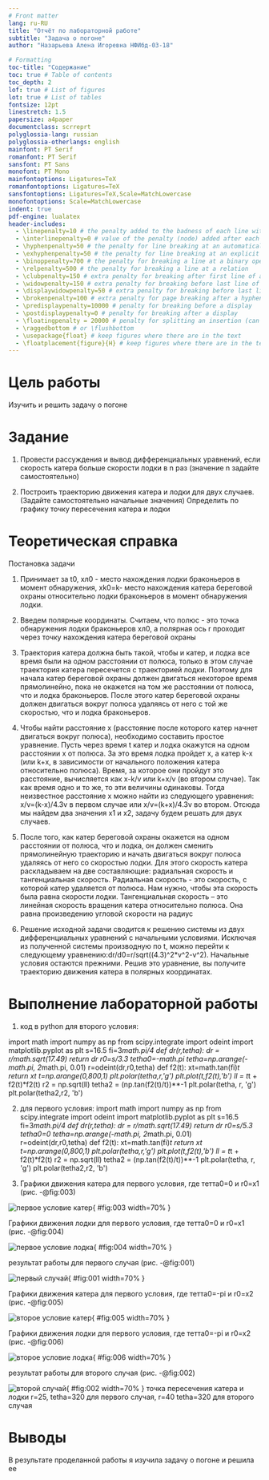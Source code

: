 ```yaml
---
# Front matter
lang: ru-RU
title: "Oтчёт по лабораторной работе"
subtitle: "Задача о погоне"
author: "Назарьева Алена Игоревна НФИбд-03-18"

# Formatting
toc-title: "Содержание"
toc: true # Table of contents
toc_depth: 2
lof: true # List of figures
lot: true # List of tables
fontsize: 12pt
linestretch: 1.5
papersize: a4paper
documentclass: scrreprt
polyglossia-lang: russian
polyglossia-otherlangs: english
mainfont: PT Serif
romanfont: PT Serif
sansfont: PT Sans
monofont: PT Mono
mainfontoptions: Ligatures=TeX
romanfontoptions: Ligatures=TeX
sansfontoptions: Ligatures=TeX,Scale=MatchLowercase
monofontoptions: Scale=MatchLowercase
indent: true
pdf-engine: lualatex
header-includes:
  - \linepenalty=10 # the penalty added to the badness of each line within a paragraph (no associated penalty node) Increasing the value makes tex try to have fewer lines in the paragraph.
  - \interlinepenalty=0 # value of the penalty (node) added after each line of a paragraph.
  - \hyphenpenalty=50 # the penalty for line breaking at an automatically inserted hyphen
  - \exhyphenpenalty=50 # the penalty for line breaking at an explicit hyphen
  - \binoppenalty=700 # the penalty for breaking a line at a binary operator
  - \relpenalty=500 # the penalty for breaking a line at a relation
  - \clubpenalty=150 # extra penalty for breaking after first line of a paragraph
  - \widowpenalty=150 # extra penalty for breaking before last line of a paragraph
  - \displaywidowpenalty=50 # extra penalty for breaking before last line before a display math
  - \brokenpenalty=100 # extra penalty for page breaking after a hyphenated line
  - \predisplaypenalty=10000 # penalty for breaking before a display
  - \postdisplaypenalty=0 # penalty for breaking after a display
  - \floatingpenalty = 20000 # penalty for splitting an insertion (can only be split footnote in standard LaTeX)
  - \raggedbottom # or \flushbottom
  - \usepackage{float} # keep figures where there are in the text
  - \floatplacement{figure}{H} # keep figures where there are in the text
---
```


# Цель работы

Изучить и решить задачу о погоне

# Задание

1. Провести рассуждения и вывод дифференциальных уравнений,
если скорость катера больше скорости лодки в n раз (значение n задайте
самостоятельно)

2. Построить траекторию движения катера и лодки для двух случаев. (Задайте
самостоятельно начальные значения)
Определить по графику точку пересечения катера и лодки

# Теоретическая справка

Постановка задачи

1. Принимает за t0, xл0 - место нахождения лодки браконьеров в момент обнаружения,
xk0=k- место нахождения катера береговой охраны
относительно лодки браконьеров в момент обнаружения лодки.

2. Введем полярные координаты. Считаем, что полюс - это точка обнаружения
лодки браконьеров xл0, а полярная ось r проходит через точку нахождения катера береговой охраны

3. Траектория катера должна быть такой, чтобы и катер, и лодка все время были на одном расстоянии от полюса, только в этом случае траектория катера пересечется с траекторией лодки. Поэтому для начала катер береговой охраны должен двигаться некоторое время прямолинейно, пока не окажется на том же расстоянии от полюса, что и лодка браконьеров. После этого катер береговой охраны должен двигаться вокруг полюса удаляясь от него с той же скоростью, что и лодка браконьеров.

4. Чтобы найти расстояние x (расстояние после которого катер начнет
двигаться вокруг полюса), необходимо составить простое уравнение. Пусть через время
t катер и лодка окажутся на одном расстоянии x от полюса. За это время лодка пройдет x, а катер k-x (или k+x, в зависимости от начального положения катера относительно полюса). Время, за которое они
пройдут это расстояние, вычисляется как x-k/v или k+x/v (во втором случае). Так как время одно и то же, то эти величины одинаковы.
Тогда неизвестное расстояние
x можно найти из следующего уравнения:
x/v=(k-x)/4.3v в первом случае или x/v=(k+x)/4.3v
во втором.
Отсюда мы найдем два значения x1 и x2, задачу будем решать для двух случаев.

5. После того, как катер береговой охраны окажется на одном расстоянии от
полюса, что и лодка, он должен сменить прямолинейную траекторию и начать двигаться вокруг полюса удаляясь от него со скоростью лодки. Для этого скорость катера раскладываем на две составляющие:
радиальная скорость и тангенциальная скорость. Радиальная скорость - это скорость, с которой катер удаляется от полюса. Нам нужно, чтобы эта скорость была равна скорости лодки.
Тангенциальная скорость – это линейная скорость вращения катера относительно полюса. Она равна произведению угловой скорости на радиус

6. Решение исходной задачи сводится к решению системы из двух дифференциальных уравнений с начальными условиями.
Исключая из полученной системы производную по t, можно перейти к следующему уравнению:dr/d0=r/sqrt((4.3)^2*v^2-v^2).
Начальные условия остаются прежними. Решив это уравнение, вы получите
траекторию движения катера в полярных координатах.

# Выполнение лабораторной работы

1. код в python для второго условия:

import math
import numpy as np
from scipy.integrate import odeint
import matplotlib.pyplot as plt
s=16.5
fi=3*math.pi/4
def dr(r,tetha):
    dr = r/math.sqrt(17.49)
    return dr
r0=s/3.3
tetha0=-math.pi
tetha=np.arange(-math.pi, 2*math.pi, 0.01)
r=odeint(dr,r0,tetha)
def f2(t):
    xt=math.tan(fi)*t
    return xt
t=np.arange(0,800,1)
plt.polar(tetha,r,'g')
plt.plot(t,f2(t),'b')
ll = t*t + f2(t)*f2(t)
r2 = np.sqrt(ll)
tetha2 = (np.tan(f2(t)/t))**-1
plt.polar(tetha, r, 'g')
plt.polar(tetha2,r2, 'b')

2. для первого условия:
 import math
 import numpy as np
 from scipy.integrate import odeint
 import matplotlib.pyplot as plt
 s=16.5
 fi=3*math.pi/4
 def dr(r,tetha):
     dr = r/math.sqrt(17.49)
     return dr
 r0=s/5.3
 tetha0=0
 tetha=np.arange(-math.pi, 2*math.pi, 0.01)
 r=odeint(dr,r0,tetha)
 def f2(t):
     xt=math.tan(fi)*t
     return xt
 t=np.arange(0,800,1)
 plt.polar(tetha,r,'g')
 plt.plot(t,f2(t),'b')
 ll = t*t + f2(t)*f2(t)
 r2 = np.sqrt(ll)
 tetha2 = (np.tan(f2(t)/t))**-1
 plt.polar(tetha, r, 'g')
 plt.polar(tetha2,r2, 'b')

3. Графики движения катера для первого условия, где тетта0=0 и r0=x1 (рис. -@fig:003)

![первое условие катер](3.jpg){ #fig:003 width=70% }

Графики движения лодки для первого условия, где тетта0=0 и r0=x1 (рис. -@fig:004)

![первое условие лодка](4.jpg){ #fig:004 width=70% }

результат работы для первого случая (рис. -@fig:001)

![первый случай](1.jpg){ #fig:001 width=70% }

Графики движения катера для первого условия, где тетта0=-pi и r0=x2 (рис. -@fig:005)

![второе условие катер](5.jpg){ #fig:005 width=70% }

Графики движения лодки для первого условия, где тетта0=-pi и r0=x2 (рис. -@fig:006)

![второе условие лодка](6.jpg){ #fig:006 width=70% }

результат работы для второго случая (рис. -@fig:002)

![второй случай](2.jpg){ #fig:002 width=70% }
точка пересечения катера и лодки r=25, tetha=320 для первого случая, r=40 tetha=320 для второго случая

# Выводы

В результате проделанной работы я изучила задачу о погоне и решила ее
